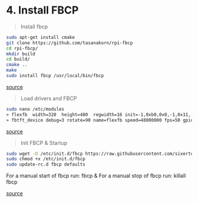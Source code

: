 # 4. Install FBCP

> Install fbcp

```bash
sudo apt-get install cmake
git clone https://github.com/tasanakorn/rpi-fbcp
cd rpi-fbcp/
mkdir build
cd build/
cmake ..
make
sudo install fbcp /usr/local/bin/fbcp
```

[source](https://github.com/notro/fbtft/wiki/Framebuffer-use#framebuffer-mirroring)

> Load drivers and FBCP

```bash
sudo nano /etc/modules
» flexfb  width=320  height=480  regwidth=16 init=-1,0xb0,0x0,-1,0x11,-2,250,-1,0x3A,0x55,-1,0xC2,0x44,-1,0xC5,0x00,0x00,0x00,0x00,-1,0xE0,0x0F,0x1F,0x1C,0x0C,0x0F,0x08,0x48,0x98,0x37,0x0A,0x13,0x04,0x11,0x0D,0x00,-1,0xE1,0x0F,0x32,0x2E,0x0B,0x0D,0x05,0x47,0x75,0x37,0x06,0x10,0x03,0x24,0x20,0x00,-1,0xE2,0x0F,0x32,0x2E,0x0B,0x0D,0x05,0x47,0x75,0x37,0x06,0x10,0x03,0x24,0x20,0x00,-1,0x36,0x28,-1,0x11,-1,0x29,-3
» fbtft_device debug=3 rotate=90 name=flexfb speed=48000000 fps=50 gpios=reset:25,dc:24
```

[source](https://github.com/cdario/waveshare-3.5-Spotpear-for-Rpi)

> Init FBCP & Startup

```bash
sudo wget -O /etc/init.d/fbcp https://raw.githubusercontent.com/sixertoy/retrobox/master/files/fbcp
sudo chmod +x /etc/init.d/fbcp
sudo update-rc.d fbcp defaults
```

For a manual start of fbcp run: fbcp &
For a manual stop of fbcp run: killall fbcp

[source](https://github.com/watterott/RPi-Display/blob/master/docu/FAQ.md)
